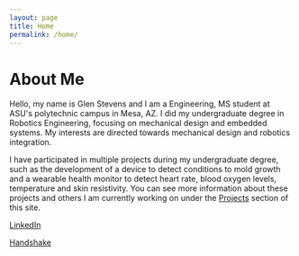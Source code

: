 ```yaml
---
layout: page
title: Home
permalink: /home/
---
```


# About Me
Hello, my name is Glen Stevens and I am a Engineering, MS student at ASU's polytechnic campus in Mesa, AZ. I did my undergraduate degree in Robotics Engineering, focusing on mechanical design and embedded systems. My interests are directed towards mechanical design and robotics integration.

I have participated in multiple projects during my undergraduate degree, such as the development of a device to detect conditions to mold growth and a wearable health monitor to detect heart rate, blood oxygen levels, temperature and skin resistivity. You can see more information about these projects and others I am currently working on under the [Projects](https://glencstev.github.io/projects/) section of this site.

[LinkedIn](https://www.linkedin.com/in/glencstevens/)

[Handshake](https://app.joinhandshake.com/stu/users/24222977)
